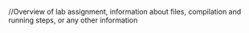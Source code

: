 //Overview of lab assignment, information about files, compilation and running steps, or any other information


